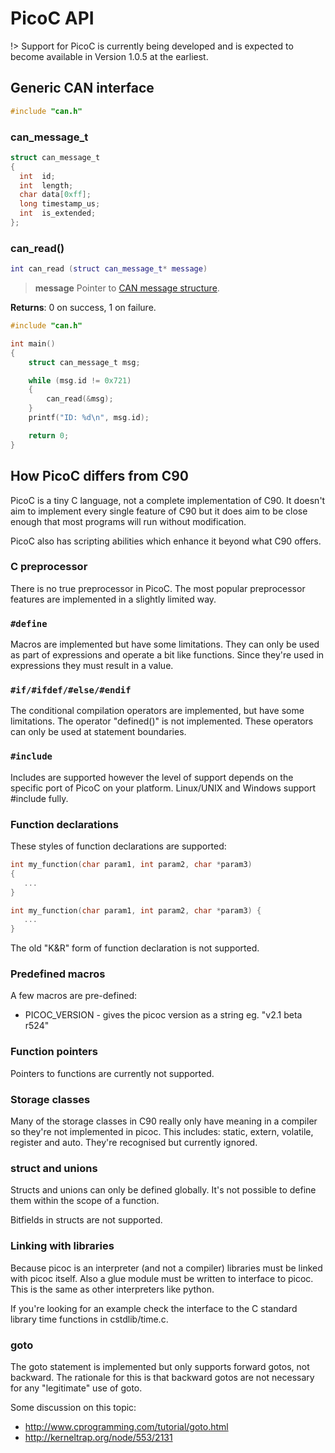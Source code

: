﻿# PicoC API

!> Support for PicoC is currently being developed and is expected to become
   available in Version 1.0.5 at the earliest.

## Generic CAN interface

```c
#include "can.h"
```

### can_message_t

```c
struct can_message_t
{
  int  id;
  int  length;
  char data[0xff];
  long timestamp_us;
  int  is_extended;
};
```

### can_read()

<!-- tabs:start -->
<!-- tab:Description -->
```lua
int can_read (struct can_message_t* message)
```

> **message** Pointer to [CAN message structure](#can_message_t).

**Returns**: 0 on success, 1 on failure.

<!-- tab:Example -->
```c
#include "can.h"

int main()
{
    struct can_message_t msg;

    while (msg.id != 0x721)
    {
        can_read(&msg);
    }
    printf("ID: %d\n", msg.id);

    return 0;
}
```
<!-- tabs:end -->

## How PicoC differs from C90

PicoC is a tiny C language, not a complete implementation of C90. It doesn't
aim to implement every single feature of C90 but it does aim to be close enough
that most programs will run without modification.

PicoC also has scripting abilities which enhance it beyond what C90 offers.

### C preprocessor
There is no true preprocessor in PicoC. The most popular preprocessor features
are implemented in a slightly limited way.

### `#define`
Macros are implemented but have some limitations. They can only be used
as part of expressions and operate a bit like functions. Since they're used in
expressions they must result in a value.

### `#if/#ifdef/#else/#endif`
The conditional compilation operators are implemented, but have some limitations.
The operator "defined()" is not implemented. These operators can only be used at
statement boundaries.

### `#include`
Includes are supported however the level of support depends on the specific port
of PicoC on your platform. Linux/UNIX and Windows support #include fully.

### Function declarations
These styles of function declarations are supported:

```C
int my_function(char param1, int param2, char *param3)
{
   ...
}

int my_function(char param1, int param2, char *param3) {
   ...
}
```

The old "K&R" form of function declaration is not supported.

### Predefined macros
A few macros are pre-defined:

* PICOC_VERSION - gives the picoc version as a string eg. "v2.1 beta r524"

### Function pointers
Pointers to functions are currently not supported.

### Storage classes
Many of the storage classes in C90 really only have meaning in a compiler so
they're not implemented in picoc. This includes: static, extern, volatile,
register and auto. They're recognised but currently ignored.

### struct and unions
Structs and unions can only be defined globally. It's not possible to define
them within the scope of a function.

Bitfields in structs are not supported.

### Linking with libraries
Because picoc is an interpreter (and not a compiler) libraries must be linked
with picoc itself. Also a glue module must be written to interface to picoc.
This is the same as other interpreters like python.

If you're looking for an example check the interface to the C standard library
time functions in cstdlib/time.c.

### goto
The goto statement is implemented but only supports forward gotos, not backward.
The rationale for this is that backward gotos are not necessary for any
"legitimate" use of goto.

Some discussion on this topic:

* http://www.cprogramming.com/tutorial/goto.html
* http://kerneltrap.org/node/553/2131
